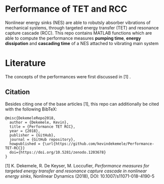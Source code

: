 # Performance of TET and RCC

Nonlinear energy sinks (NES) are able to robutsly absorber vibrations of mechanical systems, through targeted energy transfer (TET) and resonance capture cascade (RCC).
This repo contains MATLAB functions which are able to compute the performance measures **pumping time**, **energy dissipation** and **cascading time** of a NES attached to vibrating main system

# Literature

The concepts of the performances were first discussed in [1] . 

## Citation

Besides citing one of the base articles [1], this repo can additionally be cited with the following  	BibTeX:

```
@misc{DekemeleRepo2018,
  author = {Dekemele, Kevin},
  title = {Performance TET RCC},
  year = {2018},
  publisher = {GitHub},
  journal = {GitHub repository},
  howpublished = {\url{https://github.com/kevindekemele/Performance-TET-RCC}}
  doi={https://doi.org/10.5281/zenodo.1203678}
}
```

[1] K. Dekemele, R. De Keyser, M. Loccufier, *Performance measures for 	   targeted energy transfer and resonance capture cascade in nonlinear energy sinks*, Nonlinear Dynamics (2018), DOI: 10.1007/s11071-018-4190-5
